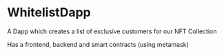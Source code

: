 # WhitelistDapp
A Dapp which creates a list of exclusive customers for our NFT Collection

Has a frontend, backend and smart contracts (using metamask)
